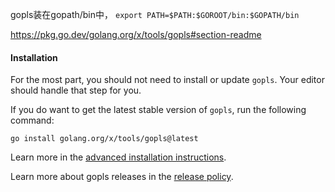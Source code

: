 gopls装在gopath/bin中， `export PATH=$PATH:$GOROOT/bin:$GOPATH/bin`

https://pkg.go.dev/golang.org/x/tools/gopls#section-readme
#### Installation

For the most part, you should not need to install or update `gopls`. Your editor should handle that step for you.

If you do want to get the latest stable version of `gopls`, run the following command:

```
go install golang.org/x/tools/gopls@latest
```

Learn more in the [advanced installation instructions](https://cs.opensource.google/go/x/tools/+/gopls/v0.14.2:gopls/doc/advanced.md).

Learn more about gopls releases in the [release policy](https://cs.opensource.google/go/x/tools/+/gopls/v0.14.2:gopls/doc/releases.md).